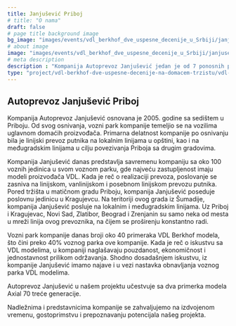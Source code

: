 ```yaml
---
title: Janjušević Priboj
# title: "O nama"
draft: false
# page title background image
bg_image: "images/events/vdl_berkhof_dve_uspesne_decenije_u_Srbiji/janjusevic/janjusevic-background.jpg"
# about image
image: "images/events/vdl_berkhof_dve_uspesne_decenije_u_Srbiji/janjusevic/img1.jpg"
# meta description
description : "Kompanija Autoprevoz Janjušević jedan je od 7 ponosnih partnera koji učestvuju u projektu VDL Berkhof: Dve uspešne decenije na domaćem tržištu, u realizaciji Balkan Transporta u saradnji sa VDL Bus & Coach Serbia."
type: "project/vdl-berkhof-dve-uspesne-decenije-na-domacem-trzistu/vdl-janjusevic"
---
```


## Autoprevoz Janjušević Priboj

Kompanija Autoprevoz Janjušević osnovana je 2005. godine sa sedištem u Priboju. Od svog osnivanja, vozni park kompanije temeljio se na vozilima uglavnom domaćih proizvođača. Primarna delatnost kompanije po osnivanju bila je linijski prevoz putnika na lokalnim linijama u opštini, kao i na međugradskim linijama u cilju povezivanja Priboja sa drugim gradovima.

Kompanija Janjušević danas predstavlja savremenu kompaniju sa oko 100 voznih jedinica u svom voznom parku, gde najveću zastupljenost imaju modeli proizvođača VDL. Kada je reč o realizaciji prevoza, poslovanje se zasniva na linijskom, vanlinijskom i posebnom linijskom prevozu putnika. Pored tržišta u matičnom gradu Priboju, kompanija Janjušević poseduje poslovnu jedinicu u Kragujevcu. Na teritoriji ovog grada iz Šumadije, kompanija Janjušević posluje na lokalnim i međugradskim linijama. Uz Priboj i Kragujevac,  Novi Sad, Zlatibor, Beograd i Zrenjanin su samo neka od mesta u mreži linija ovog prevoznika, na čijem se proširenju konstantno radi. 

Vozni park kompanije danas broji oko 40 primeraka VDL Berkhof modela, što čini preko 40% voznog parka ove kompanije. Kada je reč o iskustvu sa VDL modelima, u kompaniji naglašavaju pouzdanost, ekonomičnost i jednostavnost prilikom održavanja. Shodno dosadašnjem iskustvu, iz kompanije Janjušević imamo 
najave i u vezi nastavka obnavljanja voznog parka VDL modelima.

Autoprevoz Janjušević u našem projektu učestvuje sa dva primerka modela Axial 70 treće generacije.

Nadležnima i predstavnicima kompanije se zahvaljujemo na izdvojenom vremenu, gostoprimstvu i prepoznavanju potencijala našeg projekta. 

